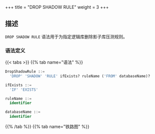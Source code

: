 +++
title = "DROP SHADOW RULE"
weight = 3
+++

## 描述

`DROP SHADOW RULE` 语法用于为指定逻辑库删除影子库压测规则。

### 语法定义

{{< tabs >}}
{{% tab name="语法" %}}
```sql
DropShadowRule ::=
  'DROP' 'SHADOW' 'RULE' ifExists? ruleName ('FROM' databaseName)?

ifExists ::=
  'IF' 'EXISTS'

ruleName ::=
  identifier

databaseName ::=
  identifier
```
{{% /tab %}}
{{% tab name="铁路图" %}}
<iframe frameborder="0" name="diagram" id="diagram" width="100%" height="100%"></iframe>
{{% /tab %}}
{{< /tabs >}}

### 补充说明

- 未指定 `databaseName` 时，默认是当前使用的 `DATABASE`。 如果也未使用 `DATABASE` 则会提示 `No database selected`；
- `ifExists` 子句用于避免 `Shadow rule not exists` 错误。

### 示例

- 为指定数据库删除影子库压测规则
 
```sql
DROP SHADOW RULE shadow_rule FROM shadow_db;
```

- 为当前数据库删除影子库压测规则

```sql
DROP SHADOW RULE shadow_rule;
```

- 使用 `ifExists` 子句删除影子库压测规则

```sql
DROP SHADOW RULE IF EXISTS shadow_rule;
```

### 保留字

`DROP`、`SHADOW`、`RULE`、`FROM`

### 相关链接

- [保留字](/cn/user-manual/shardingsphere-proxy/distsql/syntax/reserved-word/)